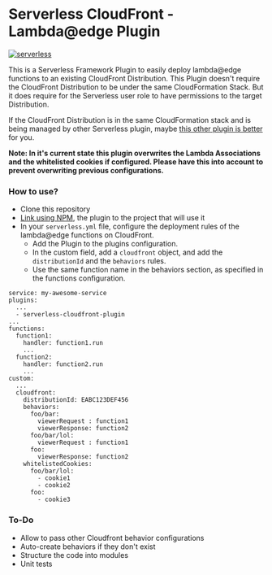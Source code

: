# Serverless CloudFront - Lambda@edge Plugin

[![serverless](http://public.serverless.com/badges/v3.svg)](http://www.serverless.com)

This is a Serverless Framework Plugin to easily deploy lambda@edge functions to an existing CloudFront Distribution. This Plugin doesn't require the CloudFront Distribution to be under the same CloudFormation Stack. But it does require for the Serverless user role to have permissions to the target Distribution.

If the CloudFront Distribution is in the same CloudFormation stack and is being managed by other Serverless plugin, maybe [this other plugin is better](https://github.com/silvermine/serverless-plugin-cloudfront-lambda-edge) for you.

**Note: In it's current state this plugin overwrites the Lambda Associations and the whitelisted cookies if configured. Please have this into account to prevent overwriting previous configurations.**

### How to use?

* Clone this repository
* [Link using NPM](https://docs.npmjs.com/cli/link), the plugin to the project that will use it
* In your `serverless.yml` file, configure the deployment rules of the lambda@edge functions on CloudFront.
    * Add the Plugin to the plugins configuration.
    * In the custom field, add a `cloudfront` object, and add the `distributionId` and the `behaviors` rules.
    * Use the same function name in the behaviors section, as specified in the functions configuration.
```
service: my-awesome-service
plugins:
  ...
  - serverless-cloudfront-plugin
...
functions:
  function1:
    handler: function1.run
    ...
  function2:
    handler: function2.run
    ...
custom:
  ...
  cloudfront:
    distributionId: EABC123DEF456
    behaviors: 
      foo/bar:
        viewerRequest : function1
        viewerResponse: function2
      foo/bar/lol:
        viewerRequest : function1
      foo:
        viewerResponse: function2
    whitelistedCookies:
      foo/bar/lol:
        - cookie1
        - cookie2
      foo:
        - cookie3
```

### To-Do

* Allow to pass other Cloudfront behavior configurations
* Auto-create behaviors if they don't exist
* Structure the code into modules
* Unit tests
